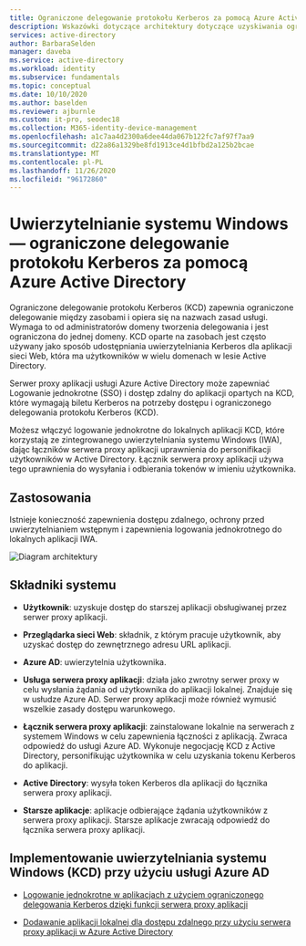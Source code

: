```yaml
---
title: Ograniczone delegowanie protokołu Kerberos za pomocą Azure Active Directory
description: Wskazówki dotyczące architektury dotyczące uzyskiwania ograniczonego delegowania protokołu Kerberos za pomocą Azure Active Directory.
services: active-directory
author: BarbaraSelden
manager: daveba
ms.service: active-directory
ms.workload: identity
ms.subservice: fundamentals
ms.topic: conceptual
ms.date: 10/10/2020
ms.author: baselden
ms.reviewer: ajburnle
ms.custom: it-pro, seodec18
ms.collection: M365-identity-device-management
ms.openlocfilehash: a1c7aa4d2300a6dee44da067b122fc7af97f7aa9
ms.sourcegitcommit: d22a86a1329be8fd1913ce4d1bfbd2a125b2bcae
ms.translationtype: MT
ms.contentlocale: pl-PL
ms.lasthandoff: 11/26/2020
ms.locfileid: "96172860"
---
```

# <a name="windows-authentication---kerberos-constrained-delegation-with-azure-active-directory"></a>Uwierzytelnianie systemu Windows — ograniczone delegowanie protokołu Kerberos za pomocą Azure Active Directory

Ograniczone delegowanie protokołu Kerberos (KCD) zapewnia ograniczone delegowanie między zasobami i opiera się na nazwach zasad usługi. Wymaga to od administratorów domeny tworzenia delegowania i jest ograniczona do jednej domeny. KCD oparte na zasobach jest często używany jako sposób udostępniania uwierzytelniania Kerberos dla aplikacji sieci Web, która ma użytkowników w wielu domenach w lesie Active Directory.

Serwer proxy aplikacji usługi Azure Active Directory może zapewniać Logowanie jednokrotne (SSO) i dostęp zdalny do aplikacji opartych na KCD, które wymagają biletu Kerberos na potrzeby dostępu i ograniczonego delegowania protokołu Kerberos (KCD).

Możesz włączyć logowanie jednokrotne do lokalnych aplikacji KCD, które korzystają ze zintegrowanego uwierzytelniania systemu Windows (IWA), dając łączników serwera proxy aplikacji uprawnienia do personifikacji użytkowników w Active Directory. Łącznik serwera proxy aplikacji używa tego uprawnienia do wysyłania i odbierania tokenów w imieniu użytkownika.

## <a name="use-when"></a>Zastosowania

Istnieje konieczność zapewnienia dostępu zdalnego, ochrony przed uwierzytelnianiem wstępnym i zapewnienia logowania jednokrotnego do lokalnych aplikacji IWA.

![Diagram architektury](./media/authentication-patterns/kcd-auth.png)

## <a name="components-of-system"></a>Składniki systemu

* **Użytkownik**: uzyskuje dostęp do starszej aplikacji obsługiwanej przez serwer proxy aplikacji.

* **Przeglądarka sieci Web**: składnik, z którym pracuje użytkownik, aby uzyskać dostęp do zewnętrznego adresu URL aplikacji.

* **Azure AD**: uwierzytelnia użytkownika. 

* **Usługa serwera proxy aplikacji**: działa jako zwrotny serwer proxy w celu wysłania żądania od użytkownika do aplikacji lokalnej. Znajduje się w usłudze Azure AD. Serwer proxy aplikacji może również wymusić wszelkie zasady dostępu warunkowego.

* **Łącznik serwera proxy aplikacji**: zainstalowane lokalnie na serwerach z systemem Windows w celu zapewnienia łączności z aplikacją. Zwraca odpowiedź do usługi Azure AD. Wykonuje negocjację KCD z Active Directory, personifikując użytkownika w celu uzyskania tokenu Kerberos do aplikacji.

* **Active Directory**: wysyła token Kerberos dla aplikacji do łącznika serwera proxy aplikacji.

* **Starsze aplikacje**: aplikacje odbierające żądania użytkowników z serwera proxy aplikacji. Starsze aplikacje zwracają odpowiedź do łącznika serwera proxy aplikacji.

## <a name="implement-windows-authentication-kcd-with-azure-ad"></a>Implementowanie uwierzytelniania systemu Windows (KCD) przy użyciu usługi Azure AD

* [Logowanie jednokrotne w aplikacjach z użyciem ograniczonego delegowania Kerberos dzięki funkcji serwera proxy aplikacji](../manage-apps/application-proxy-configure-single-sign-on-with-kcd.md) 

* [Dodawanie aplikacji lokalnej dla dostępu zdalnego przy użyciu serwera proxy aplikacji w Azure Active Directory](../manage-apps/application-proxy-add-on-premises-application.md)

